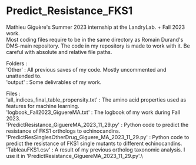 # Predict_Resistance_FKS1
Mathieu Giguère's Summer 2023 internship at the LandryLab. + Fall 2023 work.\
Most coding files require to be in the same directory as Romain Durand's DMS-main repository. The code in my repository is made to work with it.
Be careful with absolute and relative file paths.

Folders :\
'Other' : All previous saves of my code. Mostly uncommented and unattended to.\
'output' : Some delivrables of my work.

Files :\
'all_indices_final_table_propensity.txt' : The amino acid properties used as features for machine learning.\
'logbook_Fall2023_GiguereMA.txt' : The logbook of my work during Fall 2023.\
'PredictResistance_GiguereMA_2023_11_29.py' : Python code to predict the resistance of FKS1 orthologs to echinocandins.\
'PredictResSinglesOtherDrug_Giguere_MA_2023_11_29.py' : Python code to predict the resistance of FKS1 single mutants to different echinocandins.\
'TableauFKS1.csv' : A result of my previous ortholog taxonomic analysis. I use it in 'PredictResistance_GiguereMA_2023_11_29.py'.\
